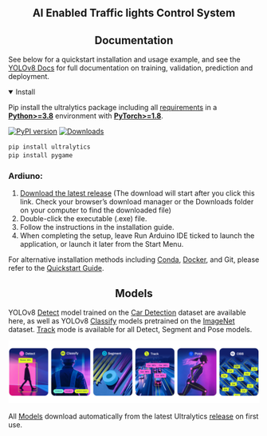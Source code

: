 ## <div align="center">AI Enabled Traffic lights Control System</div>



## <div align="center">Documentation</div>

See below for a quickstart installation and usage example, and see the [YOLOv8 Docs](https://docs.ultralytics.com) for full documentation on training, validation, prediction and deployment.

<details open>
<summary>Install</summary>

Pip install the ultralytics package including all [requirements](https://github.com/ultralytics/ultralytics/blob/main/requirements.txt) in a [**Python>=3.8**](https://www.python.org/) environment with [**PyTorch>=1.8**](https://pytorch.org/get-started/locally/).

[![PyPI version](https://badge.fury.io/py/ultralytics.svg)](https://badge.fury.io/py/ultralytics) [![Downloads](https://static.pepy.tech/badge/ultralytics)](https://pepy.tech/project/ultralytics)

```bash
pip install ultralytics
pip install pygame

```
### Ardiuno:
1. [Download the latest release](https://downloads.arduino.cc/arduino-ide/arduino-ide_latest_Linux_64bit.AppImage?_gl=1*1wvumxl*_ga*MTU0NDE3Njc0NS4xNzAwNjM4MjIw*_ga_NEXN8H46L5*MTcwMTU4NTMzMy4zLjEuMTcwMTU4NTM5Ny4wLjAuMA..*_fplc*WjUxMzdWbHdEN3lrQmRpdTBwQ1l6STA1aVBaNUg2U3lUekVjMGVBSTZxMVdtcmMzTmhucWV6VmlnemhrZW9mYkhsanBGdk9Ed3lueUJkaVM0dmZIUkdtNzdXTHRBZVZGSFQ2UU5tS04lMkJEbWElMkJqMGRVMyUyRnhGanlrOVkxejl3JTNEJTNE) (The download will start after you click this link. Check your browser’s download manager or the Downloads folder on your computer to find the downloaded file)
2. Double-click the executable (.exe) file.
3. Follow the instructions in the installation guide.
4. When completing the setup, leave Run Arduino IDE ticked to launch the application, or launch it later from the Start Menu.

For alternative installation methods including [Conda](https://anaconda.org/conda-forge/ultralytics), [Docker](https://hub.docker.com/r/ultralytics/ultralytics), and Git, please refer to the [Quickstart Guide](https://docs.ultralytics.com/quickstart).

</details>


## <div align="center">Models</div>

YOLOv8 [Detect](https://docs.ultralytics.com/tasks/detect) model trained on the [Car Detection](https://www.kaggle.com/datasets/hasibullahaman/objectdetectiondatasetcar) dataset are available here, as well as YOLOv8 [Classify](https://docs.ultralytics.com/tasks/classify) models pretrained on the [ImageNet](https://docs.ultralytics.com/datasets/classify/imagenet) dataset. [Track](https://docs.ultralytics.com/modes/track) mode is available for all Detect, Segment and Pose models.

<img width="1024" src="https://raw.githubusercontent.com/ultralytics/assets/main/im/banner-tasks.png" alt="Ultralytics YOLO supported tasks">

All [Models](https://github.com/ultralytics/ultralytics/tree/main/ultralytics/cfg/models) download automatically from the latest Ultralytics [release](https://github.com/ultralytics/assets/releases) on first use.


